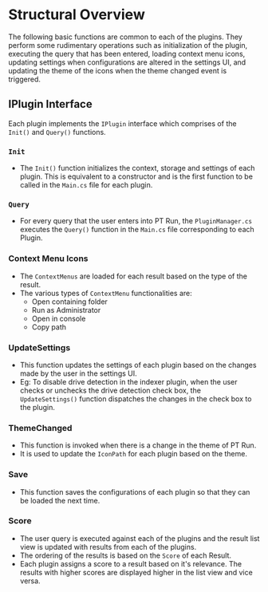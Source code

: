 # Structural Overview
The following basic functions are common to each of the plugins. They perform some rudimentary operations such as initialization of the plugin, executing the query that has been entered, loading context menu icons, updating settings when configurations are altered in the settings UI, and updating the theme of the icons when the theme changed event is triggered.

## IPlugin Interface
Each plugin implements the `IPlugin` interface which comprises of the `Init()` and `Query()` functions.

### `Init`
- The `Init()` function initializes the context, storage and settings of each plugin. This is equivalent to a constructor and is the first function to be called in the `Main.cs` file for each plugin.

### `Query`
- For every query that the user enters into PT Run, the `PluginManager.cs` executes the `Query()` function in the `Main.cs` file corresponding to each Plugin.

### Context Menu Icons
- The `ContextMenus` are loaded for each result based on the type of the result.
- The various types of `ContextMenu` functionalities are:
    - Open containing folder
    - Run as Administrator
    - Open in console
    - Copy path

### UpdateSettings
- This function updates the settings of each plugin based on the changes made by the user in the settings UI.
- Eg: To disable drive detection in the indexer plugin, when the user checks or unchecks the drive detection check box, the `UpdateSettings()` function dispatches the changes in the check box to the plugin.

### ThemeChanged
- This function is invoked when there is a change in the theme of PT Run.
- It is used to update the `IconPath` for each plugin based on the theme.

### Save
- This function saves the configurations of each plugin so that they can be loaded the next time.

### Score
- The user query is executed against each of the plugins and the result list view is updated with results from each of the plugins.
- The ordering of the results is based on the `Score` of each Result.
- Each plugin assigns a score to a result based on it's relevance. The results with higher scores are displayed higher in the list view and vice versa.